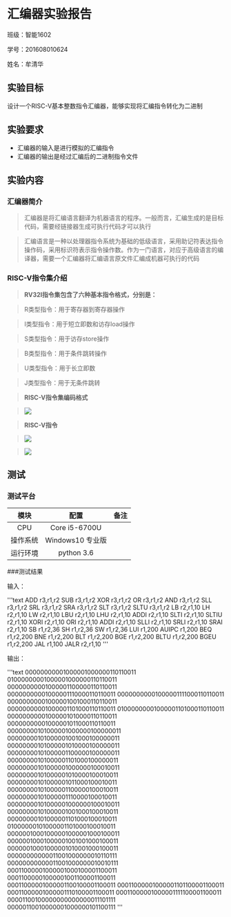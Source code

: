# 汇编器实验报告

班级：智能1602

学号：201608010624

姓名：牟清华

## 实验目标

设计一个RISC-V基本整数指令汇编器，能够实现将汇编指令转化为二进制

## 实验要求

- 汇编器的输入是进行模拟的汇编指令
- 汇编器的输出是经过汇编后的二进制指令文件

## 实验内容

### 汇编器简介

> 汇编器是将汇编语言翻译为机器语言的程序。一般而言，汇编生成的是目标代码，需要经链接器生成可执行代码才可以执行

> 汇编语言是一种以处理器指令系统为基础的低级语言，采用助记符表达指令操作码，采用标识符表示指令操作数。作为一门语言，对应于高级语言的编译器，需要一个汇编器将汇编语言原文件汇编成机器可执行的代码

### RISC-V指令集介绍

> **RV32I指令集包含了六种基本指令格式，分别是：**

> R类型指令：用于寄存器到寄存器操作

> I类型指令：用于短立即数和访存load操作

> S类型指令：用于访存store操作

> B类型指令：用于条件跳转操作

> U类型指令：用于长立即数

> J类型指令：用于无条件跳转

> **RISC-V指令集编码格式**

> ![](https://github.com/luojike/cpudesign/tree/master/2019/fall/牟清华/RV32I.PNG)

> **RISC-V指令**

>![](https://github.com/luojike/cpudesign/tree/master/2019/fall/牟清华/RV32_1.PNG)

>![](https://github.com/luojike/cpudesign/tree/master/2019/fall/牟清华/RV32_2.PNG)

## 测试

### 测试平台

|模块|配置|备注|
|:--:|:--:|:--:|
|CPU|Core i5-6700U||
|操作系统|Windows10 专业版||
|运行环境|python 3.6||

###测试结果

输入：

'''text
ADD r3,r1,r2
SUB r3,r1,r2
XOR r3,r1,r2
OR r3,r1,r2
AND r3,r1,r2
SLL r3,r1,r2
SRL r3,r1,r2
SRA r3,r1,r2
SLT r3,r1,r2
SLTU r3,r1,r2
LB r2,r1,10
LH r2,r1,10
LW r2,r1,10
LBU r2,r1,10
LHU r2,r1,10
ADDI r2,r1,10
SLTI r2,r1,10
SLTIU r2,r1,10
XORI r2,r1,10
ORI r2,r1,10
ADDI r2,r1,10
SLLI r2,r1,10
SRLI r2,r1,10
SRAI r2,r1,10
SB r1,r2,36
SH r1,r2,36
SW r1,r2,36
LUI r1,200
AUIPC r1,200
BEQ r1,r2,200
BNE r1,r2,200
BLT r1,r2,200
BGE r1,r2,200
BLTU r1,r2,200
BGEU r1,r2,200
JAL r1,100
JALR r2,r1,10
'''

输出：

'''text
00000000001000001000000110110011
01000000001000001000000110110011
00000000001000001100000110110011
00000000001000001110000110110011
00000000001000001111000110110011
00000000001000001001000110110011
00000000001000001101000110110011
01000000001000001101000110110011
00000000001000001010000110110011
00000000001000001011000110110011
00000000101000001000000100000011
00000000101000001001000100000011
00000000101000001010000100000011
00000000101000001100000100000011
00000000101000001101000100000011
00000000101000001000000100010011
00000000101000001010000100010011
00000000101000001011000100010011
00000000101000001100000100010011
00000000101000001110000100010011
00000000101000001000000100010011
00000000101000001001000100010011
00000000101000001101000100010011
01000000101000001101000100010011
00000010001000001000001000100011
00000010001000001001001000100011
00000010001000001010001000100011
00000000000011001000000010110111
00000000000011001000000010010111
00011000001000001000100001100011
00011000001000001001100001100011
00011000001000001100100001100011
00011000001000001101100001100011
00011000001000001110100001100011
00011000001000001111100001100011
00001100100000000000000011101111
00000110010000001000000101100111
'''


